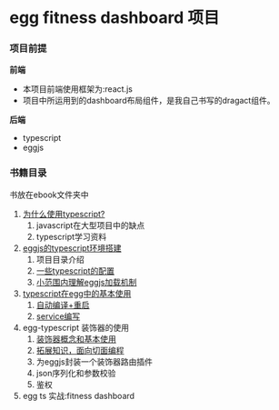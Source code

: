 # egg fitness dashboard 项目

### 项目前提

**前端**
- 本项目前端使用框架为:react.js
- 项目中所运用到的dashboard布局组件，是我自己书写的dragact组件。

**后端**
- typescript
- eggjs


### 书籍目录
书放在ebook文件夹中
1. [为什么使用typescript?](https://github.com/floveluy/Burnjs/blob/master/egg-fitness-dashboard/ebook/%E4%B8%BA%E4%BB%80%E4%B9%88%E4%BD%BF%E7%94%A8typescript.md)
    1. javascript在大型项目中的缺点
    2. typescript学习资料
2. [eggjs的typescript环境搭建](https://github.com/floveluy/Burnjs/blob/master/egg-fitness-dashboard/ebook/%E7%8E%AF%E5%A2%83%E6%90%AD%E5%BB%BA-%E9%A1%B9%E7%9B%AE%E7%9B%AE%E5%BD%95%E4%BB%8B%E7%BB%8D.md)
    1. 项目目录介绍
    2. [一些typescript的配置](https://github.com/floveluy/Burnjs/blob/master/egg-fitness-dashboard/ebook/%E7%8E%AF%E5%A2%83%E6%90%AD%E5%BB%BA-ts%E7%9A%84%E4%B8%80%E4%BA%9B%E9%85%8D%E7%BD%AE.md)
    3. [小范围内理解eggjs加载机制](https://github.com/floveluy/Burnjs/blob/master/egg-fitness-dashboard/ebook/%E7%8E%AF%E5%A2%83%E6%90%AD%E5%BB%BA-ts%E7%9A%84%E4%B8%80%E4%BA%9B%E9%85%8D%E7%BD%AE.md#%E5%B0%8F%E8%8C%83%E5%9B%B4%E6%B7%B1%E5%85%A5%E7%90%86%E8%A7%A3eggjs%E4%B8%AD%E7%9A%84%E5%8A%A0%E8%BD%BD%E6%9C%BA%E5%88%B6)
3. [typescript在egg中的基本使用](https://github.com/floveluy/Burnjs/blob/master/egg-fitness-dashboard/ebook/egg-ts基本使用.md)
    1. [自动编译+重启](https://github.com/floveluy/Burnjs/blob/master/egg-fitness-dashboard/ebook/egg-ts%E5%9F%BA%E6%9C%AC%E4%BD%BF%E7%94%A8.md#%E8%87%AA%E5%8A%A8%E7%BC%96%E8%AF%91%E9%87%8D%E5%90%AF)
    2. [service编写](https://github.com/floveluy/Burnjs/blob/master/egg-fitness-dashboard/ebook/egg-ts-service%E5%9F%BA%E6%9C%AC%E4%BD%BF%E7%94%A8.md)
4. egg-typescript 装饰器的使用
    1. [装饰器概念和基本使用](https://github.com/floveluy/Burnjs/blob/master/egg-fitness-dashboard/ebook/egg-%E8%A3%85%E9%A5%B0%E5%99%A8%E7%9A%84%E4%BD%BF%E7%94%A8.md)
    2. [拓展知识，面向切面编程](https://github.com/floveluy/Burnjs/blob/master/egg-fitness-dashboard/ebook/egg-%E8%A3%85%E9%A5%B0%E5%99%A8%E7%9A%84%E4%BD%BF%E7%94%A8.md#%E6%8B%93%E5%B1%95%E7%9F%A5%E8%AF%86%E9%9D%A2%E5%90%91%E5%88%87%E9%9D%A2%E7%BC%96%E7%A8%8B)
    3. 为eggjs封装一个装饰器路由插件
    4. json序列化和参数校验
    5. 鉴权
5. egg ts 实战:fitness dashboard



